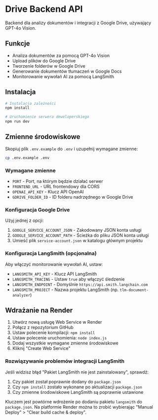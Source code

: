 # Drive Backend API

Backend dla analizy dokumentów i integracji z Google Drive, używający GPT-4o Vision.

## Funkcje

- Analiza dokumentów za pomocą GPT-4o Vision
- Upload plików do Google Drive
- Tworzenie folderów w Google Drive
- Generowanie dokumentów tłumaczeń w Google Docs
- Monitorowanie wywołań AI za pomocą LangSmith

## Instalacja

```bash
# Instalacja zależności
npm install

# Uruchomienie serwera deweloperskiego
npm run dev
```

## Zmienne środowiskowe

Skopiuj plik `.env.example` do `.env` i uzupełnij wymagane zmienne:

```bash
cp .env.example .env
```

### Wymagane zmienne

- `PORT` - Port, na którym będzie działać serwer
- `FRONTEND_URL` - URL frontendowy dla CORS
- `OPENAI_API_KEY` - Klucz API OpenAI
- `GDRIVE_FOLDER_ID` - ID folderu nadrzędnego w Google Drive

### Konfiguracja Google Drive

Użyj jednej z opcji:
1. `GOOGLE_SERVICE_ACCOUNT_JSON` - Zakodowany JSON konta usługi
2. `GOOGLE_SERVICE_ACCOUNT_PATH` - Ścieżka do pliku JSON konta usługi
3. Umieść plik `service-account.json` w katalogu głównym projektu

### Konfiguracja LangSmith (opcjonalna)

Aby włączyć monitorowanie wywołań AI, ustaw:
- `LANGSMITH_API_KEY` - Klucz API LangSmith
- `LANGSMITH_TRACING` - Ustaw `true` aby włączyć śledzenie
- `LANGSMITH_ENDPOINT` - Domyślnie `https://api.smith.langchain.com`
- `LANGSMITH_PROJECT` - Nazwa projektu LangSmith (np. `tlm-document-analyzer`)

## Wdrażanie na Render

1. Utwórz nową usługę Web Service w Render
2. Połącz z repozytorium GitHub
3. Ustaw polecenie kompilacji: `npm install`
4. Ustaw polecenie uruchomienia: `node index.js`
5. Dodaj wszystkie wymagane zmienne środowiskowe
6. Kliknij "Create Web Service"

### Rozwiązywanie problemów integracji LangSmith

Jeśli widzisz błąd "Pakiet LangSmith nie jest zainstalowany", sprawdź:

1. Czy pakiet został poprawnie dodany do `package.json`
2. Czy `npm install` zostało wykonane po aktualizacji `package.json`
3. Czy zmienne środowiskowe LangSmith są poprawnie ustawione

Kluczem jest powtórne wdrożenie po dodaniu pakietu `langsmith` do `package.json`. Na platformie Render można to zrobić wybierając "Manual Deploy" > "Clear build cache & deploy".
